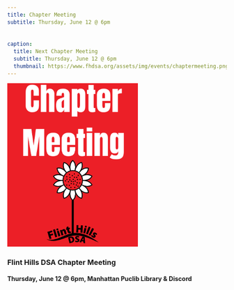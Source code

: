 ```yaml
---
title: Chapter Meeting
subtitle: Thursday, June 12 @ 6pm


caption:
  title: Next Chapter Meeting
  subtitle: Thursday, June 12 @ 6pm
  thumbnail: https://www.fhdsa.org/assets/img/events/chaptermeeting.png
---
```


<img src="/assets/img/events/chaptermeeting.png" alt="Red Talk" width="300" />


### Flint Hills DSA Chapter Meeting


#### Thursday, June 12 @ 6pm, Manhattan Puclib Library & Discord
<br>



<br>

